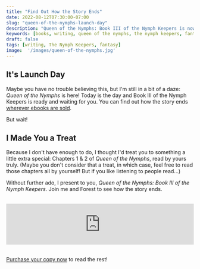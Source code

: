 ```yaml
---
title: "Find Out How the Story Ends"
date: 2022-08-12T07:30:00-07:00
slug: "queen-of-the-nymphs-launch-day"
description: "Queen of the Nymphs: Book III of the Nymph Keepers is now available wherever ebooks are sold! Find out how the story ends..."
keywords: [books, writing, queen of the nymphs, the nymph keepers, fantasy, launch day, announcement, publishing day, indie publishing, indie author, trilogy, finale]
draft: false
tags: [writing, The Nymph Keepers, fantasy]
image:  '/images/queen-of-the-nymphs.jpg'
---
```


## It's Launch Day

Maybe you have no trouble believing this, but I'm still in a bit of a daze: *Queen of the Nymphs* is here! Today is the day and Book III of the Nymph Keepers is ready and waiting for you. You can find out how the story ends [wherever ebooks are sold](https://books2read.com/queenofthenymphs).

But wait!

## I Made You a Treat

Because I don't have enough to do, I thought I'd treat you to something a little extra special: Chapters 1 & 2 of *Queen of the Nymphs*, read by yours truly. (Maybe you don't consider that a treat, in which case, feel free to read those chapters all by yourself! But if you like listening to people read...)

Without further ado, I present to you, *Queen of the Nymphs: Book III of the Nymph Keepers*. Join me and Forest to see how the story ends.

<br>
<div>
<iframe src="https://embed.acast.com/604bd64f0b7d5c4edae214bd/62f17528a656f0001295bc83" frameBorder="0" width="100%" height="110px"></iframe>
</div>
<br>

[Purchase your copy now](https://books2read.com/queenofthenymphs) to read the rest!